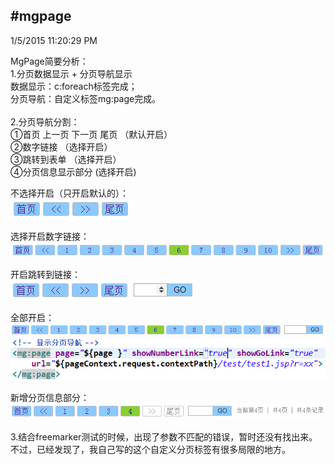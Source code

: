 #mgpage 
---
1/5/2015 11:20:29 PM 

MgPage简要分析：<br/>
1.分页数据显示 + 分页导航显示<br/>
数据显示：c:foreach标签完成；<br/>
分页导航：自定义标签mg:page完成。<br/><br/>
2.分页导航分割：<br/>
①首页 上一页 下一页 尾页 （默认开启）<br/>
②数字链接 （选择开启）<br/>
③跳转到表单 （选择开启）<br/>
④分页信息显示部分 (选择开启)<br/>
 
不选择开启（只开启默认的）：<br/>
![默认开启连接](./image/1.png)
  
选择开启数字链接：<br/>
![数字链接](./image/2.png)
  
开启跳转到链接：<br/>
![GO链接](./image/3.png)
  
全部开启：<br/>
![全部开启](./image/4.png)<br/>
![mg:page标签源码](./image/5.png)


新增分页信息部分：<br/>
![显示分页的信息](./image/6.png)
<br/><br/>
3.结合freemarker测试的时候，出现了参数不匹配的错误，暂时还没有找出来。不过，已经发现了，我自己写的这个自定义分页标签有很多局限的地方。

